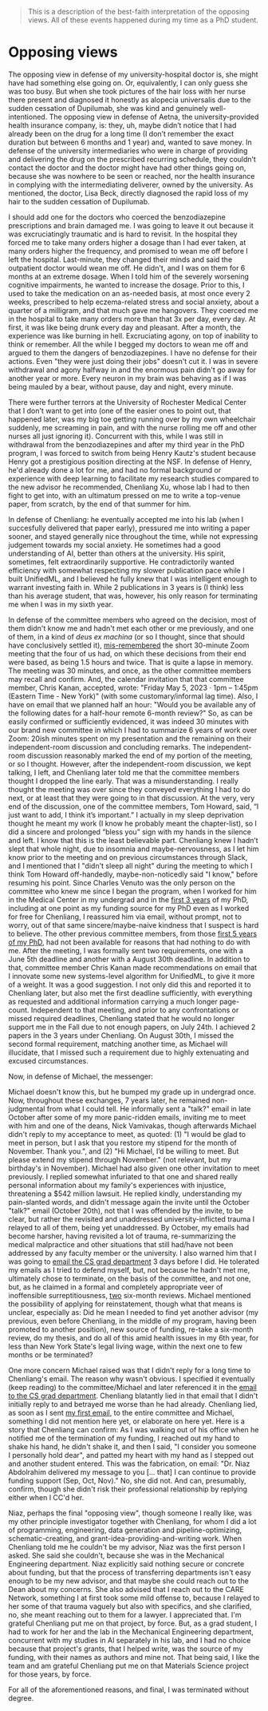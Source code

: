 > This is a description of the best-faith interpretation of the opposing views. All of these events happened during my time as a PhD student.

# Opposing views

The opposing view in defense of my university-hospital doctor is, she might have had something else going on. Or, equivalently, I can only guess she was too busy. But when she took pictures of the hair loss with her nurse there present and diagnosed it honestly as alopecia universalis due to the sudden cessation of Dupilumab, she was kind and genuinely well-intentioned. The opposing view in defense of Aetna, the university-provided health insurance company, is: they, uh, maybe didn’t notice that I had already been on the drug for a long time (I don’t remember the exact duration but between 6 months and 1 year) and, wanted to save money. In defense of the university intermediaries who were in charge of providing and delivering the drug on the prescribed recurring schedule, they couldn’t contact the doctor and the doctor might have had other things going on, because she was nowhere to be seen or reached, nor the health insurance in complying with the intermediating deliverer, owned by the university. As mentioned, the doctor, Lisa Beck, directly diagnosed the rapid loss of my hair to the sudden cessation of Dupilumab.

I should add one for the doctors who coerced the benzodiazepine prescriptions and brain damaged me. I was going to leave it out because it was excruciatingly traumatic and is hard to revisit. In the hospital they forced me to take many orders higher a dosage than I had ever taken, at many orders higher the frequency, and promised to wean me off before I left the hospital. Last-minute, they changed their minds and said the outpatient doctor would wean me off. He didn't, and I was on them for 6 months at an extreme dosage. When I told him of the severely worsening cognitive impairments, he wanted to increase the dosage. Prior to this, I used to take the medication on an as-needed basis, at most once every 2 weeks, prescribed to help eczema-related stress and social anxiety, about a quarter of a milligram, and that much gave me hangovers. They coerced me in the hospital to take many orders more than that 3x per day, every day. At first, it was like being drunk every day and pleasant. After a month, the experience was like burning in hell. Excruciating agony, on top of inability to think or remember. All the while I begged my doctors to wean me off and argued to them the dangers of benzodiazepines. I have no defense for their actions. Even "they were just doing their jobs" doesn't cut it. I was in severe withdrawal and agony halfway in and the enormous pain didn't go away for another year or more. Every neuron in my brain was behaving as if I was being mauled by a bear, without pause, day and night, every minute.

There were further terrors at the University of Rochester Medical Center that I don't want to get into (one of the easier ones to point out, that happened later, was my big toe getting running over by my own wheelchair suddenly, me screaming in pain, and with the nurse rolling me off and other nurses all just ignoring it). Concurrent with this, while I was still in withdrawal from the benzodiazepines and after my third year in the PhD program, I was forced to switch from being Henry Kautz's student because Henry got a prestigious position directing at the NSF. In defense of Henry, he'd already done a lot for me, and had no formal background or experience with deep learning to facilitate my research studies compared to the new advisor he recommended, Chenliang Xu, whose lab I had to then fight to get into, with an ultimatum pressed on me to write a top-venue paper, from scratch, by the end of that summer for him.

In defense of Chenliang: he eventually accepted me into his lab (when I succesfully delivered that paper early), pressured me into writing a paper sooner, and stayed generally nice throughout the time, while not expressing judgement towards my social anxiety. He sometimes had a good understanding of AI, better than others at the university. His spirit, sometimes, felt extraordinarily supportive. He contradictorily wanted efficiency with somewhat respecting my slower publication pace while I built UnifiedML, and I believed he fully knew that I was intelligent enough to warrant investing faith in. While 2 publications in 3 years is (I think) less than his average student, that was, however, his only reason for terminating me when I was in my sixth year.

In defense of the committee members who agreed on the decision, most of them didn't know me and hadn't met each other or me previously, and one of them, in a kind of *deus ex machina* (or so I thought, since that should have conclusively settled it), [mis-remembered](https://github.com/slerman12/Detective-Sam/blob/main/4-Faith.md) the short 30-minute Zoom meeting that the four of us had, on which these decisions from their end were based, as being 1.5 hours and twice. That is quite a lapse in memory. The meeting was 30 minutes, and once, as the other committee members may recall and confirm. And, the calendar invitation that that committee member, Chris Kanan, accepted, wrote: "Friday May 5, 2023 ⋅ 1pm – 1:45pm (Eastern Time - New York)" (with some customary/informal lag time). Also, I have on email that we planned half an hour: "Would you be available any of the following dates for a half-hour remote 6-month review?" So, as can be easily confirmed or sufficiently evidenced, it was indeed 30 minutes with our brand new committee in which I had to summarize 6 years of work over Zoom: 20ish minutes spent on my presentation and the remaining on their independent-room discussion and concluding remarks. The independent-room discussion reasonably marked the end of my portion of the meeting, or so I thought. However, after the independent-room discussion, we kept talking, I left, and Chenliang later told me that the committee members thought I dropped the line early. That was a misunderstanding. I really thought the meeting was over since they conveyed everything I had to do next, or at least that they were going to in that discussion. At the very, very end of the discussion, one of the committee members, Tom Howard, said, “I just want to add, I think it’s important.” I actually in my sleep deprivation thought he meant my work (I know he probably meant the chapter-list), so I did a sincere and prolonged “bless you” sign with my hands in the silence and left. I know that this is the least believable part. Chenliang knew I hadn’t slept that whole night, due to insomnia and maybe-nervousness, as I let him know prior to the meeting and on previous circumstances through Slack, and I mentioned that I "didn't sleep all night" during the meeting to which I think Tom Howard off-handedly, maybe-non-noticedly said "I know," before resuming his point. Since Charles Venuto was the only person on the committee who knew me since I began the program, when I worked for him in the Medical Center in my undergrad and in the [first 3 years](https://github.com/slerman12/Detective-Sam/blob/main/5-Early-work-in-program.md) of my PhD, including at one point as my funding source for my PhD even as I worked for free for Chenliang, I reassured him via email, without prompt, not to worry, out of that same sincere/maybe-naive kindness that I suspect is hard to believe. The other previous committee members, from those [first 5 years of my PhD](https://github.com/slerman12/Detective-Sam/blob/main/6-Indebted.md), had not been available for reasons that had nothing to do with me. After the meeting, I was formally sent two requirements, one with a June 5th deadline and another with a August 30th deadline. In addition to that, committee member Chris Kanan made recommendations on email that I innovate some new systems-level algorithm for UnifiedML, to give it more of a weight. It was a good suggestion. I not only did this and reported it to Chenliang later, but also met the first deadline sufficiently, with everything as requested and additional information carrying a much longer page-count. Independent to that meeting, and prior to any confrontations or missed required deadlines, Chenliang stated that he would no longer support me in the Fall due to not enough papers, on July 24th. I achieved 2 papers in the 3 years under Chenliang. On August 30th, I missed the second formal requirement, matching another time, as Michael will illucidate, that I missed such a requirement due to highly extenuating and excused circumstances.

Now, in defense of Michael, the messenger:

Michael doesn't know this, but he bumped my grade up in undergrad once. Now, throughout these exchanges, 7 years later, he remained non-judgmental from what I could tell. He informally sent a "talk?" email in late October after some of my more panic-ridden emails, inviting me to meet with him and one of the deans, Nick Vamivakas, though afterwards Michael didn't reply to my acceptance to meet, as quoted: (1) "I would be glad to meet in person, but I ask that you restore my stipend for the month of November. Thank you.", and (2) "Hi Michael, I’d be willing to meet. But please extend my stipend through November." (not relevant, but my birthday's in November). Michael had also given one other invitation to meet previously. I replied somewhat infuriated to that one and shared really personal information about my family's experiences with injustice, threatening a $542 million lawsuit. He replied kindly, understanding my pain-slanted words, and didn't message again the invite until the October "talk?" email (October 20th), not that I was offended by the invite, to be clear, but rather the revisited and unaddressed university-inflicted trauma I relayed to all of them, being yet unaddressed. By October, my emails had become harsher, having revisited a lot of trauma, re-summarizing the medical malpractice and other situations that still had/have not been addressed by any faculty member or the university. I also warned him that I was going to [email the CS grad department](https://github.com/slerman12/Detective-Sam/blob/main/3-Grads-Alliance.md) 3 days before I did. He tolerated my emails as I tried to defend myself, but, not because he hadn't met me, ultimately chose to terminate, on the basis of the committee, and not one, but, as he claimed in a formal and completely appropriate veer of inoffensible surreptitiousness, [two](https://github.com/slerman12/Detective-Sam/blob/main/7-Ongoing.md) six-month reviews. Michael mentioned the possibility of applying for reinstatement, though what that means is unclear, especially as: Did he mean I needed to find yet another advisor (my previous, even before Chenliang, in the middle of my program, having been promoted to another position), new source of funding, re-take a six-month review, do my thesis, and do all of this amid health issues in my 6th year, for less than New York State's legal living wage, within the next one to few months or be terminated? 

One more concern Michael raised was that I didn't reply for a long time to Chenliang's email. The reason why wasn't obvious. I specified it eventually (keep reading) to the committee/Michael and later referenced it in the [email to the CS grad department](https://github.com/slerman12/Detective-Sam/blob/main/3-Grads-Alliance.md). Chenliang blatantly lied in that email that I didn't initially reply to and betrayed me worse than he had already. Chenliang lied, as soon as I sent [my first email](https://github.com/slerman12/Detective-Sam/blob/main/4-Faith.md), to the entire committee and Michael, something I did not mention here yet, or elaborate on here yet. Here is a story that Chenliang can confirm: As I was walking out of his office when he notified me of the termination of my funding, I reached out my hand to shake his hand, he didn't shake it, and then I said, "I consider you someone I personally hold dear", and patted my heart with my hand as I stepped out and another student entered. This was the fabrication, on email: "Dr. Niaz Abdolrahim delivered my message to you [... that] I can continue to provide funding support (Sep, Oct, Nov)." No, she did not. And can, presumably, confirm, though she didn't risk their professional relationship by replying either when I CC'd her. 

Niaz, perhaps the final "opposing view", though someone I really like, was my other principle investigator together with Chenliang, for whom I did a lot of programming, engineering, data generation and pipeline-optimizing, schematic-creating, and grant-idea-providing-and-writing work. When Chenliang told me he couldn't be my advisor, Niaz was the first person I asked. She said she couldn't, because she was in the Mechanical Engineering department. Niaz explicitly said nothing secure or concrete about funding, but that the process of transferring departments isn't easy enough to be my new advisor, and that maybe she could reach out to the Dean about my concerns. She also advised that I reach out to the CARE Network, something I at first took some mild offense to, because I relayed to her some of that trauma vaguely but also with specifics, and she clarified, no, she meant reaching out to them for a lawyer. I appreciated that.  I'm grateful Chenliang put me on that project, by force. But, as a grad student, I had to work for her and the lab in the Mechanical Engineering department, concurrent with my studies in AI separately in his lab, and I had no choice because that project's grants, that I helped write, was the source of my funding, with their names as authors and mine not. That being said, I like the team and am grateful Chenliang put me on that Materials Science project for those years, by force. 

For all of the aforementioned reasons, and final, I was terminated without degree.
